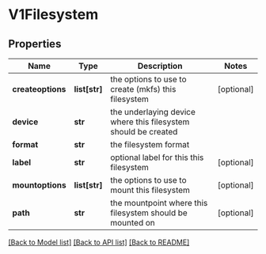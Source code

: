 # V1Filesystem

## Properties
Name | Type | Description | Notes
------------ | ------------- | ------------- | -------------
**createoptions** | **list[str]** | the options to use to create (mkfs) this filesystem | [optional] 
**device** | **str** | the underlaying device where this filesystem should be created | 
**format** | **str** | the filesystem format | 
**label** | **str** | optional label for this this filesystem | [optional] 
**mountoptions** | **list[str]** | the options to use to mount this filesystem | [optional] 
**path** | **str** | the mountpoint where this filesystem should be mounted on | [optional] 

[[Back to Model list]](../README.md#documentation-for-models) [[Back to API list]](../README.md#documentation-for-api-endpoints) [[Back to README]](../README.md)


